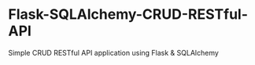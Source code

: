 # Flask-SQLAlchemy-CRUD-RESTful-API
Simple CRUD RESTful API application using Flask &amp; SQLAlchemy
